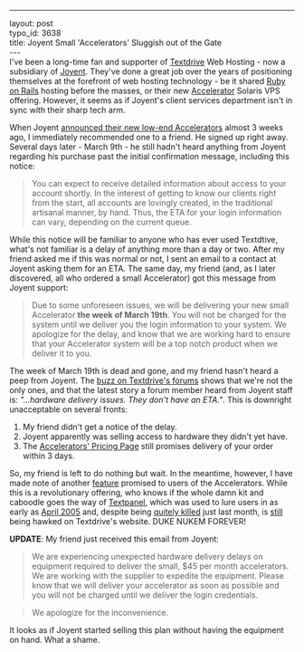 ------------------------------------------------------------------------

layout: post\
typo\_id: 3638\
title: Joyent Small 'Accelerators' Sluggish out of the Gate\
---\
I've been a long-time fan and supporter of
[Textdrive](http://www.textdrive.com/) Web Hosting - now a subsidiary of
[Joyent](http://www.joyent.com). They've done a great job over the years
of positioning themselves at the forefront of web hosting technology -
be it shared [Ruby on Rails](http://www.rubyonrails.com/) hosting before
the masses, or their new
[Accelerator](http://radiant.joyent.com/accelerator/pricing/) Solaris
VPS offering. However, it seems as if Joyent's client services
department isn't in sync with their sharp tech arm.

When Joyent [announced their new low-end
Accelerators](http://joyeur.com/2007/03/06/accelerators-now-start-at-us45)
almost 3 weeks ago, I immediately recommended one to a friend. He signed
up right away. Several days later - March 9th - he still hadn't heard
anything from Joyent regarding his purchase past the initial
confirmation message, including this notice:

> You can expect to receive detailed information about access to your
> account shortly. In the interest of getting to know our clients right
> from the start, all accounts are lovingly created, in the traditional
> artisanal manner, by hand. Thus, the ETA for your login information
> can vary, depending on the current queue.

While this notice will be familiar to anyone who has ever used
Textdtive, what's not familiar is a delay of anything more than a day or
two. After my friend asked me if this was normal or not, I sent an email
to a contact at Joyent asking them for an ETA. The same day, my friend
(and, as I later discovered, all who ordered a small Accelerator) got
this message from Joyent support:

> Due to some unforeseen issues, we will be delivering your new small
> Accelerator **the week of March 19th**. You will not be charged for
> the system until we deliver you the login information to your system.
> We apologize for the delay, and know that we are working hard to
> ensure that your Accelerator system will be a top notch product when
> we deliver it to you.

The week of March 19th is dead and gone, and my friend hasn't heard a
peep from Joyent. The [buzz on Textdrive's
forums](http://forum.textdrive.com/viewtopic.php?id=14914) shows that
we're not the only ones, and that the latest story a forum member heard
from Joyent staff is: *"...hardware delivery issues. They don't have an
ETA."*. This is downright unacceptable on several fronts:

1.  My friend didn't get a notice of the delay.
2.  Joyent apparently was selling access to hardware they didn't
    yet have.
3.  The [Accelerators' Pricing
    Page](http://radiant.joyent.com/accelerator/pricing/) still promises
    delivery of your order within 3 days.

So, my friend is left to do nothing but wait. In the meantime, however,
I have made note of another
[feature](http://joyeur.com/2007/03/22/joyent-slingshot) promised to
users of the Accelerators. While this is a revolutionary offering, who
knows if the whole damn kit and caboodle goes the way of
[Textpanel](http://www.google.com/search?hl=en&safe=off&q=textpanel+site%3Atextdrive.com&btnG=Search),
which was used to lure users in as early as [April
2005](http://www.loudthinking.com/arc/000444.html) and, despite being
[quitely killed](http://forum.textdrive.com/viewtopic.php?id=14413) just
last month, is [still](http://textdrive.com/faqs/13) being hawked on
Textdrive's website. DUKE NUKEM FOREVER!

**UPDATE**: My friend just received this email from Joyent:

> We are experiencing unexpected hardware delivery delays on equipment
> required to deliver the small, \$45 per month accelerators. We are
> working with the supplier to expedite the equipment. Please know that
> we will deliver your accelerator as soon as possible and you will not
> be charged until we deliver the login credentials.

> We apologize for the inconvenience.

It looks as if Joyent started selling this plan without having the
equipment on hand. What a shame.
